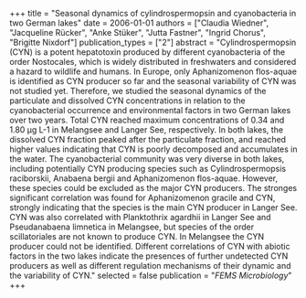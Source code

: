 +++
title = "Seasonal dynamics of cylindrospermopsin and cyanobacteria in two German lakes"
date = 2006-01-01
authors = ["Claudia Wiedner", "Jacqueline Rücker", "Anke Stüker", "Jutta Fastner", "Ingrid Chorus", "Brigitte Nixdorf"]
publication_types = ["2"]
abstract = "Cylindrospermopsin (CYN) is a potent hepatotoxin produced by different cyanobacteria of the order Nostocales, which is widely distributed in freshwaters and considered a hazard to wildlife and humans. In Europe, only Aphanizomenon flos-aquae is identified as CYN producer so far and the seasonal variability of CYN was not studied yet. Therefore, we studied the seasonal dynamics of the particulate and dissolved CYN concentrations in relation to the cyanobacterial occurrence and environmental factors in two German lakes over two years. Total CYN reached maximum concentrations of 0.34 and 1.80 µg L-1 in Melangsee and Langer See, respectively. In both lakes, the dissolved CYN fraction peaked after the particulate fraction, and reached higher values indicating that CYN is poorly decomposed and accumulates in the water. The cyanobacterial community was very diverse in both lakes, including potentially CYN producing species such as Cylindrospermopsis raciborskii, Anabaena bergii and Aphanizomenon flos-aquae. However, these species could be excluded as the major CYN producers. The stronges significant correlation was found for Aphanizomenon gracile and CYN, strongly indicating that the species is the main CYN producer in Langer See. CYN was also correlated with Planktothrix agardhii in Langer See and Pseudanabaena limnetica in Melangsee, but species of the order  scillatoriales are not known to produce CYN. In Melangsee the CYN producer could not be identified. Different correlations of CYN with abiotic factors in the two lakes indicate the presences of further undetected CYN producers as well as different regulation mechanisms of their dynamic and the variability of CYN."
selected = false
publication = "*FEMS Microbiology*"
+++

